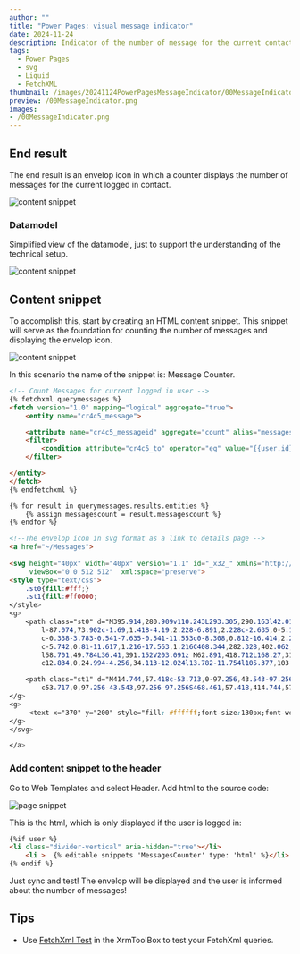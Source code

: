 ```yaml
---
author: ""
title: "Power Pages: visual message indicator"
date: 2024-11-24
description: Indicator of the number of message for the current contact
tags:
  - Power Pages
  - svg
  - Liquid
  - FetchXML
thumbnail: /images/20241124PowerPagesMessageIndicator/00MessageIndicator.png
preview: /00MessageIndicator.png
images: 
- /00MessageIndicator.png
---
```




## End result
The end result is an envelop icon in which a counter displays the number of messages for the current logged in contact.


![content snippet](/images/20241124PowerPagesMessageIndicator/01-endresult.png)



### Datamodel
Simplified view of the datamodel, just to support the understanding of the technical setup.

![content snippet](/images/20241124PowerPagesMessageIndicator/02-datamodel.png)



## Content snippet
To accomplish this, start by creating an HTML content snippet. This snippet will serve as the foundation for counting the number of messages and displaying the envelop icon.

![content snippet](/images/20241124PowerPagesMessageIndicator/03-contentsnippet.png)

In this scenario the name of the snippet is: Message Counter.



```html
<!-- Count Messages for current logged in user --> 
{% fetchxml querymessages %}
<fetch version="1.0" mapping="logical" aggregate="true">
    <entity name="cr4c5_message">

    <attribute name="cr4c5_messageid" aggregate="count" alias="messagescount"/>
    <filter>
        <condition attribute="cr4c5_to" operator="eq" value="{{user.id}}" />
    </filter>

</entity>
</fetch>
{% endfetchxml %}

{% for result in querymessages.results.entities %}
    {% assign messagescount = result.messagescount %}
{% endfor %}

<!--The envelop icon in svg format as a link to details page --> 
<a href="~/Messages">
   
<svg height="40px" width="40px" version="1.1" id="_x32_" xmlns="http://www.w3.org/2000/svg" xmlns:xlink="http://www.w3.org/1999/xlink" 
	 viewBox="0 0 512 512"  xml:space="preserve">
<style type="text/css">
	.st0{fill:#fff;}
    .st1{fill:#ff0000;
</style>
<g>
	<path class="st0" d="M395.914,280.909v110.243L293.305,290.163l42.018-35.667c-9.729-7.633-18.24-16.686-25.196-26.818
		l-87.074,73.902c-1.69,1.418-4.19,2.228-6.891,2.228c-2.635,0-5.135-0.81-6.822-2.228L49.785,166.209h237.846
		c-0.338-3.783-0.541-7.635-0.541-11.553c0-8.308,0.812-16.414,2.297-24.318H0v324.244h432.324v-173.47
		c-5.742,0.81-11.617,1.216-17.563,1.216C408.344,282.328,402.062,281.855,395.914,280.909z M36.41,203.091l43.908,37.288
		l58.701,49.784L36.41,391.152V203.091z M62.891,418.712L168.27,314.955l13.779,11.686c9.188,7.836,21.279,12.092,34.113,12.092
		c12.834,0,24.994-4.256,34.113-12.024l13.782-11.754l105.377,103.757H62.891z"/>

	<path class="st1" d="M414.744,57.418c-53.713,0-97.256,43.543-97.256,97.256s43.543,97.256,97.256,97.256
		c53.717,0,97.256-43.543,97.256-97.256S468.461,57.418,414.744,57.418z 29.078-25.261h26.068V211.504z"/>
</g>
<g>
     <text x="370" y="200" style="fill: #ffffff;font-size:130px;font-weight:bold;">{{messagescount}}</text>
</g>
</svg>

</a>
```



### Add content snippet to the header
Go to Web Templates and select Header. Add html to the source code:

![page snippet](/images/20241124PowerPagesMessageIndicator/04-webtemplate.png)

This is the html, which is only displayed if the user is logged in:

```html
{%if user %}
<li class="divider-vertical" aria-hidden="true"></li>
    <li >  {% editable snippets 'MessagesCounter' type: 'html' %}</li>
{% endif %}
```


Just sync and test! The envelop will be displayed and the user is informed about the number of messages!

## Tips
* Use [FetchXml Test](https://www.xrmtoolbox.com/plugins/MscrmTools.FetchXmlTester/) in the XrmToolBox to test your FetchXml queries. 
